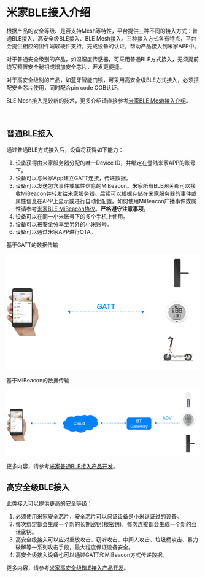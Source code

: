 # 米家BLE接入介绍

​根据产品的安全等级、是否支持Mesh等特性，平台提供三种不同的接入方式：普通BLE接入、高安全级BLE接入、BLE Mesh接入。三种接入方式各有特点，平台会提供相应的固件端软硬件支持，完成设备的认证，帮助产品接入到米家APP中。

​对于普通安全级别的产品，如温湿度传感器，可采用普通BLE方式接入，无须提前烧写预置安全秘钥或增加安全芯片，开发更便捷。

​对于高安全级别的产品，如蓝牙智能门锁，可采用高安全级BLE方式接入，必须搭配安全芯片使用，同时配合pin code OOB认证。

BLE Mesh接入是较新的技术，更多介绍请直接参考[米家BLE Mesh接入介绍](https://github.com/MiEcosystem/miio_open/blob/master/ble/08-%E7%B1%B3%E5%AE%B6BLE%20Mesh%E6%8E%A5%E5%85%A5%E4%BB%8B%E7%BB%8D.md)。

<br/>

## 普通BLE接入

通过普通BLE方式接入后，设备将获得如下能力：
1. 设备获得由米家服务器分配的唯一Device ID，并绑定在登陆米家APP的账号下。
2. 设备可以与米家App建立GATT连接，传递数据。
3. 设备可以发送包含事件或属性信息的MiBeacon。米家所有BLE网关都可以接收MiBeacon并转发给米家服务器。后续可以根据存储在米家服务器的事件或属性信息在APP上显示或进行自动化配置。如何使用MiBeacon广播事件或属性请参考[米家BLE MiBeacon协议](https://github.com/MiEcosystem/miio_open/blob/master/ble/02-%E7%B1%B3%E5%AE%B6BLE%20MiBeacon%E5%8D%8F%E8%AE%AE.md)。**严格遵守注意事项**。
4. 设备可以在同一小米账号下的多个手机上使用。
5. 设备可以被安全分享至另外的小米账号。
6. 设备可以通过米家APP进行OTA。

基于GATT的数据传输

![Xiaomi GATT Topology](./pics/gatt-topology.png)

基于MiBeacon的数据传输

![Xiaomi MiBeacon Topology](./pics/mibeacon-topology.png)

更多内容，请参考[米家普通BLE接入产品开发](https://github.com/MiEcosystem/miio_open/blob/master/ble/04-%E7%B1%B3%E5%AE%B6%E6%99%AE%E9%80%9ABLE%E6%8E%A5%E5%85%A5%E4%BA%A7%E5%93%81%E5%BC%80%E5%8F%91.md)。


## 高安全级BLE接入

此类接入可以提供更高的安全等级：
1. 必须使用米家安全芯片，安全芯片可以保证设备是小米认证过的设备。
2. 每次绑定都会生成一个新的长期密钥(根密钥)，每次连接都会生成一个新的会话密钥。
3. 高安全级接入可以应对重放攻击、窃听攻击、中间人攻击、垃圾桶攻击、暴力破解等一系列攻击手段，最大程度保证设备安全。
4. 高安全级接入设备也可以通过GATT和MiBeacon方式传递数据。

更多内容，请参考[米家高安全级BLE接入产品开发](https://github.com/MiEcosystem/miio_open/blob/master/ble/06-%E7%B1%B3%E5%AE%B6%E9%AB%98%E5%AE%89%E5%85%A8%E7%BA%A7BLE%E6%8E%A5%E5%85%A5%E4%BA%A7%E5%93%81%E5%BC%80%E5%8F%91.md)。
